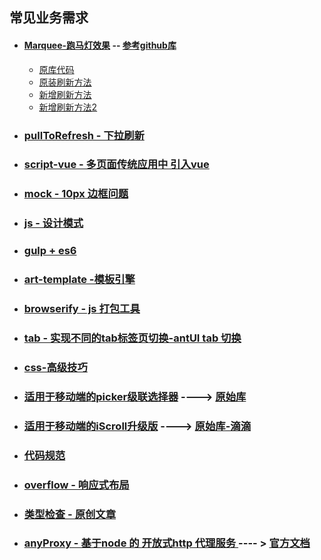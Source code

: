 ## 常见业务需求

  - #### [Marquee-跑马灯效果](./Marquee/) -- [参考github库](https://github.com/ezekielaquino/Marquee3000)
      - [原库代码](./Marquee/Marquee3000-master/)
      - [原装刷新方法](./Marquee/index.html)
      - [新增刷新方法](./Marquee/index2.html)
      - [新增刷新方法2](./Marquee/index-refreshWarp.html)
  - ### [pullToRefresh - 下拉刷新](./pullToRefresh/myrefresh/)
  - ### [script-vue - 多页面传统应用中 引入vue](./script-vue/)
  - ### [mock - 10px 边框问题](./mock)
  - ### [js - 设计模式](./js-设计模式/)
  - ### [gulp + es6](./gulp-es6/)
  - ### [art-template -模板引擎](./art-template/)
  - ### [browserify - js 打包工具](./browserify/)
  - ### [tab -  实现不同的tab标签页切换-antUI tab 切换](./tab-iframe/)
  - ### [css-高级技巧](./css-高级技巧/)
  - ### [适用于移动端的picker级联选择器](./iosSelect/) ----> [原始库](https://github.com/zhoushengmufc/iosselect)
  - ### [适用于移动端的iScroll升级版](./better-scroll/) ----> [原始库-滴滴](https://github.com/ustbhuangyi/better-scroll)
  - ### [代码规范](./代码规范/README.md)
  - ### [overflow - 响应式布局](./overflow/)
  - ### [类型检查 - 原创文章 ](./类型检查/)

  - ### [anyProxy - 基于node 的 开放式http 代理服务 ](./anyProxy/)  ---- > [官方文档](http://anyproxy.io/cn/)

